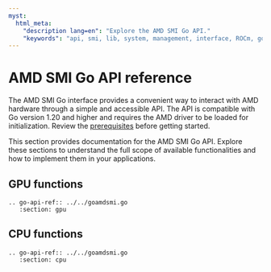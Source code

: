 ```yaml
---
myst:
  html_meta:
    "description lang=en": "Explore the AMD SMI Go API."
    "keywords": "api, smi, lib, system, management, interface, ROCm, golang"
---
```


# AMD SMI Go API reference

The AMD SMI Go interface provides a convenient way to interact with AMD
hardware through a simple and accessible API. The API is compatible with Go
version 1.20 and higher and requires the AMD driver to be loaded for
initialization. Review the [prerequisites](#install_reqs) before getting
started.

This section provides documentation for the AMD SMI Go API. Explore these
sections to understand the full scope of available functionalities and how to
implement them in your applications.

## GPU functions

```{eval-rst}
.. go-api-ref:: ../../goamdsmi.go
   :section: gpu
```

## CPU functions


```{eval-rst}
.. go-api-ref:: ../../goamdsmi.go
   :section: cpu
```
